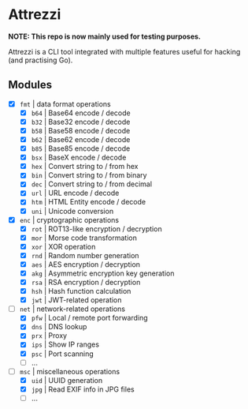 # Attrezzi

**NOTE: This repo is now mainly used for testing purposes.**

Attrezzi is a CLI tool integrated with multiple features useful for hacking (and practising Go).

## Modules

- [x] `fmt` | data format operations
  - [x] `b64` | Base64 encode / decode
  - [x] `b32` | Base32 encode / decode
  - [x] `b58` | Base58 encode / decode
  - [x] `b62` | Base62 encode / decode
  - [x] `b85` | Base85 encode / decode
  - [x] `bsx` | BaseX encode / decode
  - [x] `hex` | Convert string to / from hex
  - [x] `bin` | Convert string to / from binary
  - [x] `dec` | Convert string to / from decimal
  - [x] `url` | URL encode / decode
  - [x] `htm` | HTML Entity encode / decode
  - [x] `uni` | Unicode conversion
- [x] `enc` | cryptographic operations
  - [x] `rot` | ROT13-like encryption / decryption
  - [x] `mor` | Morse code transformation
  - [x] `xor` | XOR operation
  - [x] `rnd` | Random number generation
  - [x] `aes` | AES encryption / decryption
  - [x] `akg` | Asymmetric encryption key generation
  - [x] `rsa` | RSA encryption / decryption
  - [x] `hsh` | Hash function calculation
  - [x] `jwt` | JWT-related operation
- [ ] `net` | network-related operations
  - [x] `pfw` | Local / remote port forwarding
  - [x] `dns` | DNS lookup
  - [x] `prx` | Proxy
  - [x] `ips` | Show IP ranges
  - [x] `psc` | Port scanning
  - [ ] ...
- [ ] `msc` | miscellaneous operations
  - [x] `uid` | UUID generation
  - [x] `jpg` | Read EXIF info in JPG files
  - [ ] ...
